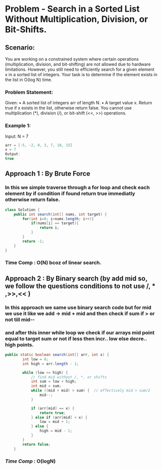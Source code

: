 #  Problem - Search in a Sorted List Without Multiplication, Division, or Bit-Shifts.
##  Scenario:
You are working on a constrained system where certain operations (multiplication, division,
and bit-shifting) are not allowed due to hardware limitations. However, you still need to
efficiently search for a given element x in a sorted list of integers.
Your task is to determine if the element exists in the list in O(log N) time.
###  Problem Statement:
Given:
• A sorted list of integers arr of length N.
• A target value x.
Return true if x exists in the list, otherwise return false.
You cannot use multiplication (*), division (/), or bit-shift (<<, >>) operations.
###  Example 1:
Input:
N = 7
```java
arr = [-5, -2, 0, 3, 7, 10, 15]
x = 7
Output:
true
```
##  Approach 1 : By Brute Force 
###  In this we simple traverse through a for loop and check each element by if condition if found return true immediatly otherwise return false.
```java
class Solution {
    public int search(int[] nums, int target) {
        for(int i=0; i<nums.length; i++){
            if(nums[i] == target){
                return i;
            }
        }
        return -1;
    }
}
```
###  **Time Comp** : O(N) bcoz of linear search.
##  Approach 2 : By Binary search (by add mid so, we follow the questions conditions to not use /, * ,>>,<< )
###  In this approach we same use binary search code but for mid we use it like we add -> mid + mid and then check if sum if > or not till mid-- 
###  and after this inner while loop we check if our arrays mid point equal to target sum or not if less then incr.. low else decre.. high points.
```java
public static boolean search(int[] arr, int x) {
        int low = 0;
        int high = arr.length - 1;

        while (low <= high) {
            // find mid without /, *, or shifts
            int sum = low + high;
            int mid = sum;
            while ((mid + mid) > sum) {  // effectively mid > sum/2
                mid--;
            }

            if (arr[mid] == x) {
                return true;
            } else if (arr[mid] < x) {
                low = mid + 1;
            } else {
                high = mid - 1;
            }
        }
        return false;
    }
```
###  *Time Comp* : O(logN)
